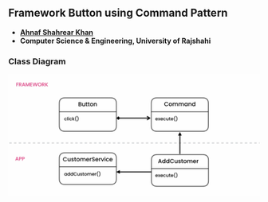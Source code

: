 ## Framework Button using Command Pattern
- **[Ahnaf Shahrear Khan](https://github.com/ahnafshahrear)**
- **Computer Science & Engineering, University of Rajshahi**


### Class Diagram
![](FrameworkButtonClassDiagram.png)